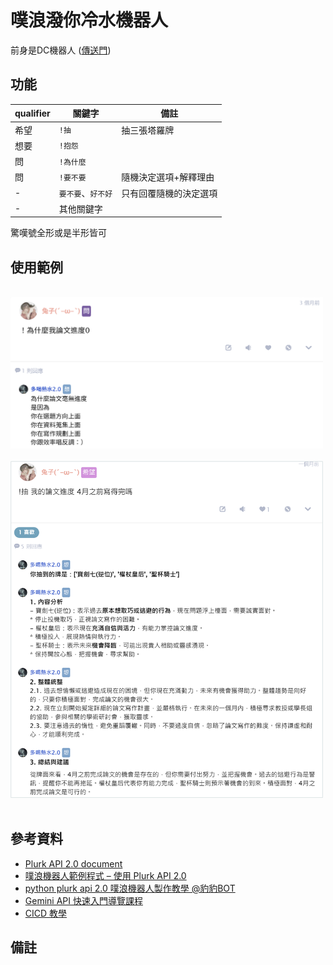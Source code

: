 # 噗浪潑你冷水機器人

前身是DC機器人 ([傳送門](https://github.com/kinako890419/discord_chatbot))

## 功能

| qualifier | 關鍵字         | 備註          |
| --------- | ----------- | ----------- |
| 希望        | `!抽`        | 抽三張塔羅牌      |
| 想要        | `!抱怨`       |             |
| 問         | `!為什麼`      |             |
| 問         | `!要不要`      | 隨機決定選項+解釋理由 |
| -         | `要不要`、`好不好` | 只有回覆隨機的決定選項 |
| -         | 其他關鍵字       |             |

驚嘆號全形或是半形皆可

## 使用範例
<br>
<img src="screenshots/image.png" alt="Screenshot1" width="500"/><br><br>
<img src="screenshots/image2.png" alt="Screenshot2" width="500"/><br><br>

## 參考資料

- [Plurk API 2.0 document](https://www.plurk.com/API)
- [噗浪機器人範例程式 – 使用 Plurk API 2.0](https://dada.tw/blog/2011/10/28/426/)
- [python plurk api 2.0 噗浪機器人製作教學 @豹豹BOT](https://hackmd.io/@SealSeal/Byr7M2abt)
- [Gemini API 快速入門導覽課程](https://ai.google.dev/gemini-api/docs/quickstart?hl=zh-tw&lang=python)
- [CICD 教學](https://medium.com/@nomannayeem/complete-ci-cd-with-github-actions-and-aws-for-python-developers-a-step-by-step-guide-92807f6167ee)

## 備註

